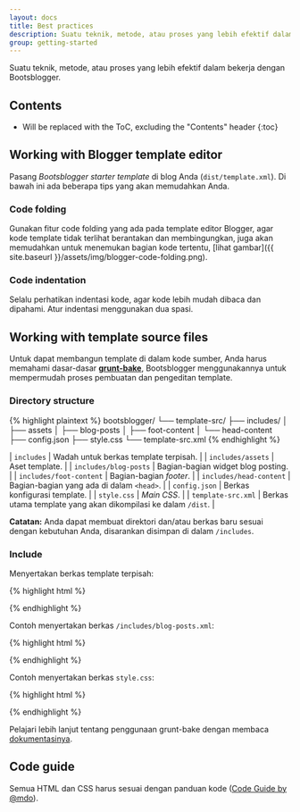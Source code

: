 ```yaml
---
layout: docs
title: Best practices
description: Suatu teknik, metode, atau proses yang lebih efektif dalam bekerja dengan Bootsblogger.
group: getting-started
---
```


Suatu teknik, metode, atau proses yang lebih efektif dalam bekerja dengan Bootsblogger.

## Contents

* Will be replaced with the ToC, excluding the "Contents" header
{:toc}

## Working with Blogger template editor

Pasang *Bootsblogger starter template* di blog Anda (`dist/template.xml`). Di bawah ini ada beberapa tips yang akan memudahkan Anda.

### Code folding

Gunakan fitur code folding yang ada pada template editor Blogger, agar kode template tidak terlihat berantakan dan membingungkan, juga akan memudahkan untuk menemukan bagian kode tertentu, [lihat gambar]({{ site.baseurl }}/assets/img/blogger-code-folding.png).

### Code indentation

Selalu perhatikan indentasi kode, agar kode lebih mudah dibaca dan dipahami. Atur indentasi menggunakan dua spasi.

## Working with template source files

Untuk dapat membangun template di dalam kode sumber, Anda harus memahami dasar-dasar **[grunt-bake](https://github.com/MathiasPaumgarten/grunt-bake)**, Bootsblogger menggunakannya untuk mempermudah proses pembuatan dan pengeditan template.

### Directory structure

{% highlight plaintext %}
bootsblogger/
└── template-src/
    ├── includes/
    │   ├── assets
    │   ├── blog-posts
    │   ├── foot-content
    │   └── head-content
    ├── config.json
    ├── style.css
    └── template-src.xml
{% endhighlight %}

| `includes` | Wadah untuk berkas template terpisah. |
| `includes/assets` | Aset template. |
| `includes/blog-posts` | Bagian-bagian widget blog posting. |
| `includes/foot-content` | Bagian-bagian *footer*. |
| `includes/head-content` | Bagian-bagian yang ada di dalam `<head>`. |
| `config.json` | Berkas konfigurasi template. |
| `style.css` | *Main CSS*. |
| `template-src.xml` | Berkas utama template yang akan dikompilasi ke dalam `/dist`. |

**Catatan:** Anda dapat membuat direktori dan/atau berkas baru sesuai dengan kebutuhan Anda, disarankan disimpan di dalam `/includes`.

### Include

Menyertakan berkas template terpisah:

{% highlight html %}
<!--(bake /path/to/file)-->
{% endhighlight %}

Contoh menyertakan berkas `/includes/blog-posts.xml`:

{% highlight html %}
<!--(bake /includes/blog-posts.xml)-->
{% endhighlight %}

Contoh menyertakan berkas `style.css`:

{% highlight html %}
<!--(bake style.css)-->
{% endhighlight %}

Pelajari lebih lanjut tentang penggunaan grunt-bake dengan membaca [dokumentasinya](https://github.com/MathiasPaumgarten/grunt-bake).

## Code guide

Semua HTML dan CSS harus sesuai dengan panduan kode ([Code Guide by @mdo](http://codeguide.co)).
